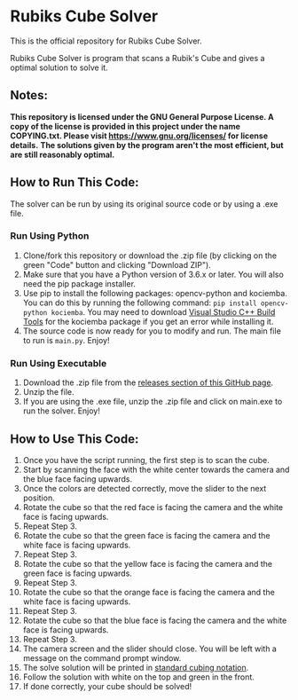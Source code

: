 # Rubiks Cube Solver
This is the official repository for Rubiks Cube Solver.

Rubiks Cube Solver is program that scans a Rubik's Cube and gives a optimal solution to solve it.

## Notes:
**This repository is licensed under the GNU General Purpose License. A copy of the license is provided in this project under the name COPYING.txt. Please visit https://www.gnu.org/licenses/ for license details.**
**The solutions given by the program aren't the most efficient, but are still reasonably optimal.**

## How to Run This Code:
The solver can be run by using its original source code or by using a .exe file.

### Run Using Python
 1. Clone/fork this repository or download the .zip file (by clicking on the green "Code" button and clicking "Download ZIP").
 2. Make sure that you have a Python version of 3.6.x or later. You will also need the pip package installer.
 3. Use pip to install the following packages: opencv-python and kociemba. You can do this by running the following command: `pip install opencv-python kociemba`. You may need to download [Visual Studio C++ Build Tools](https://visualstudio.microsoft.com/visual-cpp-build-tools/) for the kociemba package if you get an error while installing it.
 4. The source code is now ready for you to modify and run. The main file to run is `main.py`. Enjoy!
 
### Run Using Executable
 1. Download the .zip file from the [releases section of this GitHub page](https://github.com/anshgandhi4/Rubiks-Cube-Solver/releases).
 2. Unzip the file.
 3. If you are using the .exe file, unzip the .zip file and click on main.exe to run the solver. Enjoy!
 
## How to Use This Code:
 1. Once you have the script running, the first step is to scan the cube.
 2. Start by scanning the face with the white center towards the camera and the blue face facing upwards.
 3. Once the colors are detected correctly, move the slider to the next position.
 4. Rotate the cube so that the red face is facing the camera and the white face is facing upwards.
 5. Repeat Step 3.
 6. Rotate the cube so that the green face is facing the camera and the white face is facing upwards.
 7. Repeat Step 3.
 8. Rotate the cube so that the yellow face is facing the camera and the green face is facing upwards.
 9. Repeat Step 3.
 10. Rotate the cube so that the orange face is facing the camera and the white face is facing upwards.
 11. Repeat Step 3.
 12. Rotate the cube so that the blue face is facing the camera and the white face is facing upwards.
 13. Repeat Step 3.
 14. The camera screen and the slider should close. You will be left with a message on the command prompt window.
 15. The solve solution will be printed in [standard cubing notation](https://www.youtube.com/embed/24eHm4ri8WM?start=0&end=51).
 16. Follow the solution with white on the top and green in the front.
 17. If done correctly, your cube should be solved!
